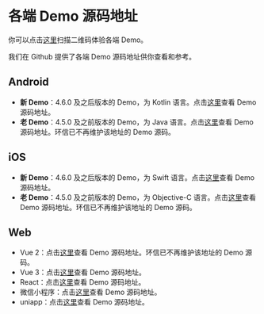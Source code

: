 # 各端 Demo 源码地址

你可以点击[这里](https://www.easemob.com/download/demo)扫描二维码体验各端 Demo。

我们在 Github 提供了各端 Demo 源码地址供你查看和参考。

## Android

- **新 Demo**：4.6.0 及之后版本的 Demo，为 Kotlin 语言。点击[这里](https://github.com/easemob/easemob-demo-android)查看 Demo 源码地址。
- **老 Demo**：4.5.0 及之前版本的 Demo，为 Java 语言。点击[这里](https://github.com/easemob/chat-android)查看 Demo 源码地址。环信已不再维护该地址的 Demo 源码。

## iOS 

- **新 Demo**：4.6.0 及之后版本的 Demo，为 Swift 语言。点击[这里](https://github.com/easemob/easemob-demo-ios)查看 Demo 源码地址。
- **老 Demo**：4.5.0 及之前版本的 Demo，为 Objective-C 语言。点击[这里](https://github.com/easemob/easemob-demo-ios/tree/OCDemo)查看 Demo 源码地址。环信已不再维护该地址的 Demo 源码。

## Web 
 
- Vue 2：点击[这里](https://github.com/easemob/webim-vue-demo/tree/dev-4.0)查看 Demo 源码地址。环信已不再维护该地址的 Demo 源码。
- Vue 3：点击[这里](https://github.com/easemob/webim-vue-demo/tree/demo-vue3)查看 Demo 源码地址。
- React：点击[这里](https://github.com/easemob/easemob-demo-react/tree/dev_4.0)查看 Demo 源码地址。
- 微信小程序：点击[这里](https://github.com/easemob/webim-weixin-xcx)查看 Demo 源码地址。
- uniapp：点击[这里](https://github.com/easemob/webim-uniapp-demo)查看 Demo 源码地址。